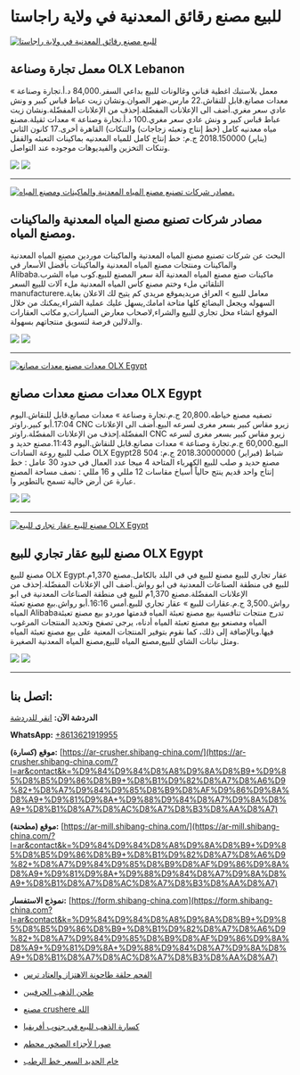 # للبيع مصنع رقائق المعدنية في ولاية راجاستا

<a href="https://swt.shibang-china.com/?l=ar&img&k=%D9%84%D9%84%D8%A8%D9%8A%D8%B9+%D9%85%D8%B5%D9%86%D8%B9+%D8%B1%D9%82%D8%A7%D8%A6%D9%82+%D8%A7%D9%84%D9%85%D8%B9%D8%AF%D9%86%D9%8A%D8%A9+%D9%81%D9%8A+%D9%88%D9%84%D8%A7%D9%8A%D8%A9+%D8%B1%D8%A7%D8%AC%D8%A7%D8%B3%D8%AA%D8%A7" target="_blank">![للبيع مصنع رقائق المعدنية في ولاية راجاستا](http://static.shibang-china.com/all-800x300/56.jpg)</a>

## معمل تجارة وصناعة OLX Lebanon
معمل بلاستبك اغطية قناني وغالونات للبيع بداعي السفر.84,000 د.أ.تجارة وصناعة » معدات مصانع.قابل للنقاش.22 مارس.ضهر الصوان.ونشان زيت عباط قباس كبير و ونش عادي سعر مغري.أضف الى الإعلانات المفضّلة.إحذف من الإعلانات المفضّلة.ونشان زيت عباط قباس كبير و ونش عادي سعر مغري.100 د.أ.تجارة وصناعة » معدات ثقيلة.مصنع مياه معدنيه كامل (خط إنتاج وتعبئه زجاجات) والتنكات) القاهرة أخرى.17 كانون الثاني (يناير) 2018.150000 ج.م: خط إنتاج كامل للمياه المعدنيه بماكينات التعبئه والقفل وتنكات التخزين والفيديوهات موجوده عند التواصل.


<a href="https://whatsapp.shibangsoft.com/WhatsApp.php" target="_blank" title="WhatsApp">![](http://static.shibang-china.com/icon/whatsapp.png)</a> <a href="https://swt.shibang-china.com/?l=ar&icon&k=%D9%84%D9%84%D8%A8%D9%8A%D8%B9+%D9%85%D8%B5%D9%86%D8%B9+%D8%B1%D9%82%D8%A7%D8%A6%D9%82+%D8%A7%D9%84%D9%85%D8%B9%D8%AF%D9%86%D9%8A%D8%A9+%D9%81%D9%8A+%D9%88%D9%84%D8%A7%D9%8A%D8%A9+%D8%B1%D8%A7%D8%AC%D8%A7%D8%B3%D8%AA%D8%A7" target="_blank">![](http://static.shibang-china.com/icon/chat-ar.png)</a>

---

<a href="https://swt.shibang-china.com/?l=ar&img&k=%D9%84%D9%84%D8%A8%D9%8A%D8%B9+%D9%85%D8%B5%D9%86%D8%B9+%D8%B1%D9%82%D8%A7%D8%A6%D9%82+%D8%A7%D9%84%D9%85%D8%B9%D8%AF%D9%86%D9%8A%D8%A9+%D9%81%D9%8A+%D9%88%D9%84%D8%A7%D9%8A%D8%A9+%D8%B1%D8%A7%D8%AC%D8%A7%D8%B3%D8%AA%D8%A7" target="_blank">![مصادر شركات تصنيع مصنع المياه المعدنية والماكينات ومصنع المياه.](http://static.shibang-china.com/all-800x300/189.jpg)</a>

## مصادر شركات تصنيع مصنع المياه المعدنية والماكينات ومصنع المياه.
البحث عن شركات تصنيع مصنع المياه المعدنية والماكينات موردين مصنع المياه المعدنية والماكينات ومنتجات مصنع المياه المعدنية والماكينات بأفضل الأسعار في Alibaba.ماكينات صنع مصنع المياه المعدنية آلة سعر المصنع للبيع.كوب مياه الشرب التلقائي ملء وختم مصنع كأس المياه المعدنية ملء آلات للبيع السعر manufacturere.معامل للبيع &gt; العراق مريديموقع مريدي كم يتيح لك الاعلان بغاية السهوله ويجعل البضائع كلها متاحة امامك,يسهل عليك عملية الشراء,يمكنك من خلال الموقع انشاء محل تجاري للبيع والشراء,لاصحاب معارض السيارات,و مكاتب العقارات والدلالين فرصة لتسويق منتجاتهم بسهولة.


<a href="https://whatsapp.shibangsoft.com/WhatsApp.php" target="_blank" title="WhatsApp">![](http://static.shibang-china.com/icon/whatsapp.png)</a> <a href="https://swt.shibang-china.com/?l=ar&icon&k=%D9%84%D9%84%D8%A8%D9%8A%D8%B9+%D9%85%D8%B5%D9%86%D8%B9+%D8%B1%D9%82%D8%A7%D8%A6%D9%82+%D8%A7%D9%84%D9%85%D8%B9%D8%AF%D9%86%D9%8A%D8%A9+%D9%81%D9%8A+%D9%88%D9%84%D8%A7%D9%8A%D8%A9+%D8%B1%D8%A7%D8%AC%D8%A7%D8%B3%D8%AA%D8%A7" target="_blank">![](http://static.shibang-china.com/icon/chat-ar.png)</a>

---

<a href="https://swt.shibang-china.com/?l=ar&img&k=%D9%84%D9%84%D8%A8%D9%8A%D8%B9+%D9%85%D8%B5%D9%86%D8%B9+%D8%B1%D9%82%D8%A7%D8%A6%D9%82+%D8%A7%D9%84%D9%85%D8%B9%D8%AF%D9%86%D9%8A%D8%A9+%D9%81%D9%8A+%D9%88%D9%84%D8%A7%D9%8A%D8%A9+%D8%B1%D8%A7%D8%AC%D8%A7%D8%B3%D8%AA%D8%A7" target="_blank">![معدات مصنع معدات مصانع OLX Egypt](http://static.shibang-china.com/all-800x300/1302.jpg)</a>

## معدات مصنع معدات مصانع OLX Egypt
تصفيه مصنع خياطه.20,800 ج.م.تجارة وصناعة » معدات مصانع.قابل للنقاش.اليوم 17:04.أبو كبير.راوتر CNC زيرو مقاس كبير بسعر مغرى لسرعه البيع.أضف الى الإعلانات المفضّلة.إحذف من الإعلانات المفضّلة.راوتر CNC زيرو مقاس كبير بسعر مغرى لسرعه البيع.60,000 ج.م.تجارة وصناعة » معدات مصانع.قابل للنقاش.اليوم 11:43.مصنع حديد و صلب للبيع روعة السادات OLX Egypt28 شباط (فبراير) 2018.30000000 ج.م: 504 مصنع حديد و صلب للبيع الكهرباء المتاحة 4 ميجا عدد العمال في حدود 30 عامل : خط إنتاج واحد قديم ينتج حالياً أسياخ مقاسات 12 مللي و 16 مللي : نصف مساحة المصنع عبارة عن أرض خالية تسمح بالتطوير وا.


<a href="https://whatsapp.shibangsoft.com/WhatsApp.php" target="_blank" title="WhatsApp">![](http://static.shibang-china.com/icon/whatsapp.png)</a> <a href="https://swt.shibang-china.com/?l=ar&icon&k=%D9%84%D9%84%D8%A8%D9%8A%D8%B9+%D9%85%D8%B5%D9%86%D8%B9+%D8%B1%D9%82%D8%A7%D8%A6%D9%82+%D8%A7%D9%84%D9%85%D8%B9%D8%AF%D9%86%D9%8A%D8%A9+%D9%81%D9%8A+%D9%88%D9%84%D8%A7%D9%8A%D8%A9+%D8%B1%D8%A7%D8%AC%D8%A7%D8%B3%D8%AA%D8%A7" target="_blank">![](http://static.shibang-china.com/icon/chat-ar.png)</a>

---

<a href="https://swt.shibang-china.com/?l=ar&img&k=%D9%84%D9%84%D8%A8%D9%8A%D8%B9+%D9%85%D8%B5%D9%86%D8%B9+%D8%B1%D9%82%D8%A7%D8%A6%D9%82+%D8%A7%D9%84%D9%85%D8%B9%D8%AF%D9%86%D9%8A%D8%A9+%D9%81%D9%8A+%D9%88%D9%84%D8%A7%D9%8A%D8%A9+%D8%B1%D8%A7%D8%AC%D8%A7%D8%B3%D8%AA%D8%A7" target="_blank">![مصنع للبيع عقار تجاري للبيع OLX Egypt](http://static.shibang-china.com/all-800x300/753.jpg)</a>

## مصنع للبيع عقار تجاري للبيع OLX Egypt
مصنع للبيع OLX Egypt.عقار تجاري للبيع مصنع للبيع في في البلد بالكامل.مصنع 1,370م للبيع فى منطقة الصناعات المعدنية فى ابو رواش.أضف الى الإعلانات المفضّلة.إحذف من الإعلانات المفضّلة.مصنع 1,370م للبيع فى منطقة الصناعات المعدنية فى ابو رواش.3,500 ج.م.عقارات للبيع » عقار تجاري للبيع.أمس 16:16.أبو رواش.بيع مصنع تعبئة المياه Alibabaتدرج منتجات تنافسية بيع مصنع تعبئة المياه قدمتها موردو بيع مصنع تعبئة المياه ومصنعو بيع مصنع تعبئة المياه أدناه، يرجى تصفح وتحديد المنتجات المرغوب فيها.وبالإضافة إلى ذلك، كما نقوم بتوفير المنتجات المعنية على بيع مصنع تعبئة المياه ومثل نباتات الشاي للبيع,مصنع المياه للبيع,مصنع المياه المعدنية الصغيرة.


<a href="https://whatsapp.shibangsoft.com/WhatsApp.php" target="_blank" title="WhatsApp">![](http://static.shibang-china.com/icon/whatsapp.png)</a> <a href="https://swt.shibang-china.com/?l=ar&icon&k=%D9%84%D9%84%D8%A8%D9%8A%D8%B9+%D9%85%D8%B5%D9%86%D8%B9+%D8%B1%D9%82%D8%A7%D8%A6%D9%82+%D8%A7%D9%84%D9%85%D8%B9%D8%AF%D9%86%D9%8A%D8%A9+%D9%81%D9%8A+%D9%88%D9%84%D8%A7%D9%8A%D8%A9+%D8%B1%D8%A7%D8%AC%D8%A7%D8%B3%D8%AA%D8%A7" target="_blank">![](http://static.shibang-china.com/icon/chat-ar.png)</a>

---
## اتصل بنا:

**الدردشة الآن:** [انقر للدردشة](https://swt.shibang-china.com?l=ar&contact&k=%D9%84%D9%84%D8%A8%D9%8A%D8%B9+%D9%85%D8%B5%D9%86%D8%B9+%D8%B1%D9%82%D8%A7%D8%A6%D9%82+%D8%A7%D9%84%D9%85%D8%B9%D8%AF%D9%86%D9%8A%D8%A9+%D9%81%D9%8A+%D9%88%D9%84%D8%A7%D9%8A%D8%A9+%D8%B1%D8%A7%D8%AC%D8%A7%D8%B3%D8%AA%D8%A7)

**WhatsApp:**  [+8613621919955](https://whatsapp.shibangsoft.com/WhatsApp.php)

**موقع (كسارة):** [https://ar-crusher.shibang-china.com/](https://ar-crusher.shibang-china.com/?l=ar&contact&k=%D9%84%D9%84%D8%A8%D9%8A%D8%B9+%D9%85%D8%B5%D9%86%D8%B9+%D8%B1%D9%82%D8%A7%D8%A6%D9%82+%D8%A7%D9%84%D9%85%D8%B9%D8%AF%D9%86%D9%8A%D8%A9+%D9%81%D9%8A+%D9%88%D9%84%D8%A7%D9%8A%D8%A9+%D8%B1%D8%A7%D8%AC%D8%A7%D8%B3%D8%AA%D8%A7)

**موقع (مطحنة):** [https://ar-mill.shibang-china.com/](https://ar-mill.shibang-china.com/?l=ar&contact&k=%D9%84%D9%84%D8%A8%D9%8A%D8%B9+%D9%85%D8%B5%D9%86%D8%B9+%D8%B1%D9%82%D8%A7%D8%A6%D9%82+%D8%A7%D9%84%D9%85%D8%B9%D8%AF%D9%86%D9%8A%D8%A9+%D9%81%D9%8A+%D9%88%D9%84%D8%A7%D9%8A%D8%A9+%D8%B1%D8%A7%D8%AC%D8%A7%D8%B3%D8%AA%D8%A7)

**نموذج الاستفسار:** [https://form.shibang-china.com](https://form.shibang-china.com?l=ar&contact&k=%D9%84%D9%84%D8%A8%D9%8A%D8%B9+%D9%85%D8%B5%D9%86%D8%B9+%D8%B1%D9%82%D8%A7%D8%A6%D9%82+%D8%A7%D9%84%D9%85%D8%B9%D8%AF%D9%86%D9%8A%D8%A9+%D9%81%D9%8A+%D9%88%D9%84%D8%A7%D9%8A%D8%A9+%D8%B1%D8%A7%D8%AC%D8%A7%D8%B3%D8%AA%D8%A7)

* [الفحم حلقة طاحونة الاهتزاز والعتاد ترس](../30/%D8%A7%D9%84%D9%81%D8%AD%D9%85%20%D8%AD%D9%84%D9%82%D8%A9%20%D8%B7%D8%A7%D8%AD%D9%88%D9%86%D8%A9%20%D8%A7%D9%84%D8%A7%D9%87%D8%AA%D8%B2%D8%A7%D8%B2%20%D9%88%D8%A7%D9%84%D8%B9%D8%AA%D8%A7%D8%AF%20%D8%AA%D8%B1%D8%B3.md)

* [طحن الذهب الحرفيين](../28/%D8%B7%D8%AD%D9%86%20%D8%A7%D9%84%D8%B0%D9%87%D8%A8%20%D8%A7%D9%84%D8%AD%D8%B1%D9%81%D9%8A%D9%8A%D9%86.md)

* [مصنع crushere الله](../26/%D9%85%D8%B5%D9%86%D8%B9%20crushere%20%D8%A7%D9%84%D9%84%D9%87.md)

* [كسارة الذهب للبيع في جنوب أفريقيا](../26/%D9%83%D8%B3%D8%A7%D8%B1%D8%A9%20%D8%A7%D9%84%D8%B0%D9%87%D8%A8%20%D9%84%D9%84%D8%A8%D9%8A%D8%B9%20%D9%81%D9%8A%20%D8%AC%D9%86%D9%88%D8%A8%20%D8%A3%D9%81%D8%B1%D9%8A%D9%82%D9%8A%D8%A7.md)

* [صورا لأجزاء الصخور محطم](../30/%D8%B5%D9%88%D8%B1%D8%A7%20%D9%84%D8%A3%D8%AC%D8%B2%D8%A7%D8%A1%20%D8%A7%D9%84%D8%B5%D8%AE%D9%88%D8%B1%20%D9%85%D8%AD%D8%B7%D9%85.md)

* [خام الحديد السعر خط الرطب](../28/%D8%AE%D8%A7%D9%85%20%D8%A7%D9%84%D8%AD%D8%AF%D9%8A%D8%AF%20%D8%A7%D9%84%D8%B3%D8%B9%D8%B1%20%D8%AE%D8%B7%20%D8%A7%D9%84%D8%B1%D8%B7%D8%A8.md)